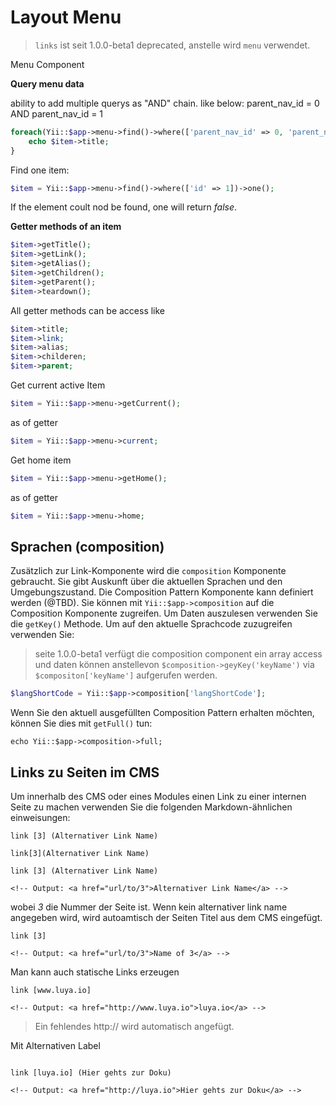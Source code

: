 Layout Menu
===========

> `links` ist seit 1.0.0-beta1 deprecated, anstelle wird `menu` verwendet.

Menu Component

**Query menu data**

ability to add multiple querys as "AND" chain. like below: parent_nav_id = 0 AND parent_nav_id = 1

```php
foreach(Yii::$app->menu->find()->where(['parent_nav_id' => 0, 'parent_nav_id' => 1])->all() as $item) {
    echo $item->title;
}
```

Find one item:

```php
$item = Yii::$app->menu->find()->where(['id' => 1])->one();
```

If the element coult nod be found, one will return *false*.

**Getter methods of an item**

```php
$item->getTitle();
$item->getLink();
$item->getAlias();
$item->getChildren();
$item->getParent();
$item->teardown();
```

All getter methods can be access like

```php
$item->title;
$item->link;
$item->alias;
$item->childeren;
$item->parent;
```

Get current active Item

```php
$item = Yii::$app->menu->getCurrent();
```

as of getter

```php
$item = Yii::$app->menu->current;
```

Get home item

```php
$item = Yii::$app->menu->getHome();
```

as of getter

```php
$item = Yii::$app->menu->home;
```

Sprachen (composition)
----------------------
Zusätzlich zur Link-Komponente wird die `composition` Komponente gebraucht. Sie gibt Auskunft über die aktuellen Sprachen und den Umgebungszustand. Die Composition Pattern Komponente kann definiert werden (@TBD). Sie können mit `Yii::$app->composition` auf die Composition Komponente zugreifen. Um Daten auszulesen verwenden Sie die `getKey()` Methode. Um auf den aktuelle Sprachcode zuzugreifen verwenden Sie:

> seite 1.0.0-beta1 verfügt die composition component ein array access und daten können anstellevon `$composition->geyKey('keyName')` via `$compositon['keyName']` aufgerufen werden.

```php
$langShortCode = Yii::$app->composition['langShortCode'];
```

Wenn Sie den aktuell ausgefüllten Composition Pattern erhalten möchten, können Sie dies mit `getFull()` tun:

```
echo Yii::$app->composition->full;
```

Links zu Seiten im CMS
---------------------

Um innerhalb des CMS oder eines Modules einen Link zu einer internen Seite zu machen verwenden Sie die folgenden Markdown-ähnlichen einweisungen:

`link [3] (Alternativer Link Name)`

`link[3](Alternativer Link Name)`

```
link [3] (Alternativer Link Name)

<!-- Output: <a href="url/to/3">Alternativer Link Name</a> -->
```

wobei *3* die Nummer der Seite ist. Wenn kein alternativer link name angegeben wird, wird autoamtisch der Seiten Titel aus dem CMS eingefügt.

```
link [3]

<!-- Output: <a href="url/to/3">Name of 3</a> -->
```

Man kann auch statische Links erzeugen

```
link [www.luya.io]

<!-- Output: <a href="http://www.luya.io">luya.io</a> -->
```

> Ein fehlendes http:// wird automatisch angefügt.

Mit Alternativen Label

```

link [luya.io] (Hier gehts zur Doku)

<!-- Output: <a href="http://luya.io">Hier gehts zur Doku</a> -->
```

